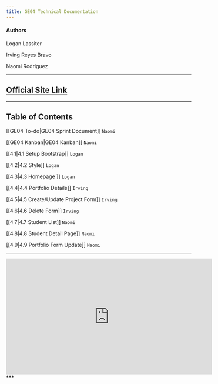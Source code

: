 ```yaml
---
title: GE04 Technical Documentation
---
```

#### Authors
Logan Lassiter

Irving Reyes Bravo

Naomi Rodriguez

***
## [Official Site Link](https://loganllassiter.github.io/quartz/GE04/GE04-Technical-Documentation)

***
## Table of Contents

[[GE04 To-do|GE04 Sprint Document]] `Naomi`

[[GE04 Kanban|GE04 Kanban]] `Naomi`

[[4.1|4.1 Setup Bootstrap]] `Logan`

[[4.2|4.2 Style]]  `Logan`

[[4.3|4.3 Homepage ]] `Logan`

[[4.4|4.4 Portfolio Details]] `Irving`

[[4.5|4.5 Create/Update Project Form]] `Irving`

[[4.6|4.6 Delete Form]] `Irving`

[[4.7|4.7 Student List]] `Naomi`

[[4.8|4.8 Student Detail Page]] `Naomi`

[[4.9|4.9 Portfolio Form Update]] `Naomi`


***

<iframe width="560" height="315" src="https://www.youtube-nocookie.com/embed/6TTooi3ynRE?si=tABwpZ7SvF0bpNqD" title="YouTube video player" frameborder="0" allow="accelerometer; autoplay; clipboard-write; encrypted-media; gyroscope; picture-in-picture; web-share" allowfullscreen></iframe>
***
